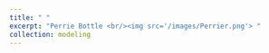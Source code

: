 ```yaml
---
title: " "
excerpt: "Perrie Bottle <br/><img src='/images/Perrier.png'> "
collection: modeling
---
```

